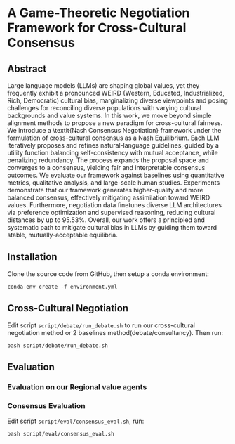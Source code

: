 # A Game-Theoretic Negotiation Framework for Cross-Cultural Consensus
## Abstract
Large language models (LLMs) are shaping global values, yet they frequently exhibit a pronounced WEIRD (Western, Educated, Industrialized, Rich, Democratic) cultural bias, marginalizing diverse viewpoints and posing challenges for reconciling diverse populations with varying cultural backgrounds and value systems. In this work, we move beyond simple alignment methods to propose a new paradigm for cross-cultural fairness. We introduce a \textit{Nash Consensus Negotiation} framework under the formulation of cross-cultural consensus as a Nash Equilibrium. Each LLM iteratively proposes and refines natural-language guidelines, guided by a utility function balancing self-consistency with mutual acceptance, while penalizing redundancy. The process expands the proposal space and converges to a consensus, yielding fair and interpretable consensus outcomes. We evaluate our framework against baselines using quantitative metrics, qualitative analysis, and large-scale human studies. Experiments demonstrate that our framework generates higher-quality and more balanced consensus, effectively mitigating assimilation toward WEIRD values. Furthermore, negotiation data finetunes diverse LLM architectures via preference optimization and supervised reasoning, reducing cultural distances by up to 95.53%. Overall, our work offers a principled and systematic path to mitigate cultural bias in LLMs by guiding them toward stable, mutually-acceptable equilibria.

## Installation
Clone the source code from GitHub, then setup a conda environment:
```
conda env create -f environment.yml
```

## Cross-Cultural Negotiation

Edit script `script/debate/run_debate.sh` to run our cross-cultural negotiation method or 2 baselines method(debate/consultancy). Then run:
```
bash script/debate/run_debate.sh
```

## Evaluation

### Evaluation on our Regional value agents

### Consensus Evaluation
Edit script `script/eval/consensus_eval.sh`, run:
```
bash script/eval/consensus_eval.sh
```
